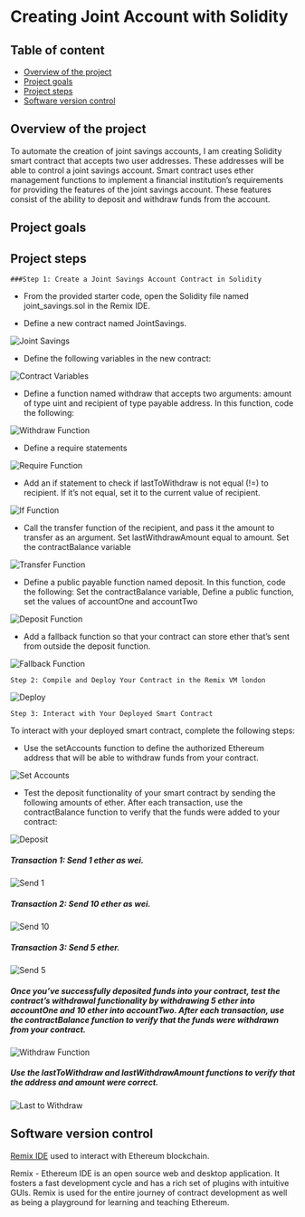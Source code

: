 # Creating Joint Account with Solidity



## Table of content
- [Overview of the project](https://github.com/sakesam/Solidity_Joint_Account#overview-of-the-project) 
- [Project goals](https://github.com/sakesam/Solidity_Joint_Account#project-goals)
- [Project steps](https://github.com/sakesam/Solidity_Joint_Account#project-steps)
- [Software version control](https://github.com/sakesam/Solidity_Joint_Account#software-version-control)






## Overview of the project 

To automate the creation of joint savings accounts, I am creating Solidity smart contract that accepts two user addresses. These addresses will be able to control a joint savings account. Smart contract uses ether management functions to implement a financial institution’s requirements for providing the features of the joint savings account. These features consist of the ability to deposit and withdraw funds from the account.

## Project goals




## Project steps 

    ###Step 1: Create a Joint Savings Account Contract in Solidity
   

* From the provided starter code, open the Solidity file named joint_savings.sol in the Remix IDE.

* Define a new contract named JointSavings.

![Joint Savings](Images/JointsSavingscontract.png)

* Define the following variables in the new contract:


![Contract Variables](Images/contract_variables.png)


* Define a function named withdraw that accepts two arguments: amount of type uint and recipient of type payable address. In this function, code the following:

![Withdraw Function](Images/withdraw_function.png)

* Define a require statements

![Require Function](Images/require_function.png)


* Add an if statement to check if lastToWithdraw is not equal (!=) to recipient. If it’s not equal, set it to the current value of recipient.

![If Function](Images/if_function.png)

* Call the transfer function of the recipient, and pass it the amount to transfer as an argument. Set lastWithdrawAmount equal to amount. Set the contractBalance variable 

![Transfer Function](Images/transfer_function.png)

* Define a public payable function named deposit. In this function, code the following: Set the contractBalance variable, Define a public function, set the values of accountOne and accountTwo 

![Deposit Function](Images/deposit_function.png)


* Add a fallback function so that your contract can store ether that’s sent from outside the deposit function.

![Fallback Function](Images/fallback_function.png)


    Step 2: Compile and Deploy Your Contract in the Remix VM london
    
![Deploy](Images/deploy&run.png)


    Step 3: Interact with Your Deployed Smart Contract

To interact with your deployed smart contract, complete the following steps:

* Use the setAccounts function to define the authorized Ethereum address that will be able to withdraw funds from your contract.

![Set Accounts](Images/set_accounts.png)

* Test the deposit functionality of your smart contract by sending the following amounts of ether. After each transaction, use the contractBalance function to verify that the funds were added to your contract:

![Deposit](Images/deposit_1.png)

##### Transaction 1: Send 1 ether as wei.
![Send 1](Images/send_1.png)


##### Transaction 2: Send 10 ether as wei.

![Send 10](Images/send_10.png)

##### Transaction 3: Send 5 ether.

![Send 5](Images/send_5.png)



##### Once you’ve successfully deposited funds into your contract, test the contract’s withdrawal functionality by withdrawing 5 ether into accountOne and 10 ether into accountTwo. After each transaction, use the contractBalance function to verify that the funds were withdrawn from your contract. 

![Withdraw Function](Images/withdraw_function2.png)



##### Use the lastToWithdraw and lastWithdrawAmount functions to verify that the address and amount were correct.


![Last to Withdraw](Images/lastwithdrawdisplay.png)




## Software version control

[Remix IDE](https://remix.ethereum.org) used to interact with Ethereum blockchain.

Remix - Ethereum IDE is an open source web and desktop application. It fosters a fast development cycle and has a rich set of plugins with intuitive GUIs. Remix is used for the entire journey of contract development as well as being a playground for learning and teaching Ethereum.

